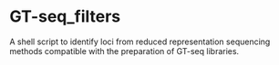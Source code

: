 # GT-seq_filters
A shell script to identify loci from reduced representation sequencing methods compatible with the preparation of GT-seq libraries.

